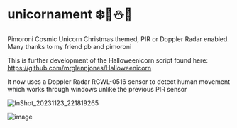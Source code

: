 # unicornament ❄️🎅⛄🎄
Pimoroni Cosmic Unicorn Christmas themed, PIR or Doppler Radar enabled.
Many thanks to my friend pb and pimoroni
 
This is further development of the Halloweenicorn script found here: https://github.com/mrglennjones/Halloweenicorn

It now uses a Doppler Radar RCWL-0516 sensor to detect human movement which works through windows unlike the previous PIR sensor

![InShot_20231123_221819265](https://github.com/mrglennjones/unicornament/assets/78789353/9ef4341d-fe33-417f-8014-b9ed1c9fa69c)

![image](https://github.com/mrglennjones/unicornament/assets/78789353/a6ef0a0c-5842-48ed-8231-b72fabb6c541)

